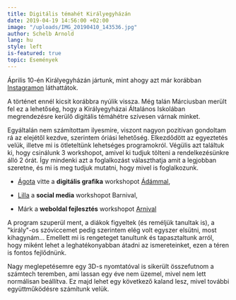 ```yaml
---
title: Digitális témahét Királyegyházán
date: 2019-04-19 14:56:00 +02:00
image: "/uploads/IMG_20190410_143536.jpg"
author: Schelb Arnold
lang: hu
style: left
is-featured: true
topic: Események
---
```


Április 10-én Királyegyházán jártunk, mint ahogy azt már korábban [Instagramon](https://www.instagram.com/p/BwFaPz_AFZn/) láthattátok.

A történet ennél kicsit korábbra nyúlik vissza. Még talán Márciusban merült fel ez a lehetőség, hogy a Királyegyházai Általános Iskolában megrendezésre kerülő digitális témáhétre szívesen várnak minket.

Egyáltalán nem számítottam ilyesmire, viszont nagyon pozitívan gondoltam rá az elejétől kezdve, szerintem óriási lehetőség. Elkezdődött az egyeztetés velük, illetve mi is ötleteltünk lehetséges programokról. Végülis azt találtuk ki, hogy csinálunk 3 workshopot, amivel ki tudjuk tölteni a rendelkezésünkre álló 2 órát. Így mindenki azt a foglalkozást választhatja amit a legjobban szeretne, és mi is meg tudjuk mutatni, hogy mivel is foglalkozunk.

- [Ágota](https://cloud4est.github.io/site_community/authors/toth/) vitte a **digitális grafika** workshopot [Ádámmal](https://cloud4est.github.io/site_community/authors/adam-nagy-hu/),

- [Lilla](https://cloud4est.github.io/site_community/authors/kerklecz-lilla/) a **social media** workshopot Barnival,

- Márk a **weboldal fejlesztés** workshopot [Arnival](https://cloud4est.github.io/site_community/authors/schelb-arnold/)

A program szuperül ment, a diákok figyeltek (és reméljük tanultak is), a "király"-os szóviccemet pedig szerintem elég volt egyszer elsütni, most kihagynám... Emellett mi is rengeteget tanultunk és tapasztaltunk arról, hogy miként lehet a leghatékonyabban átadni az ismereteinket, ezen a téren is fontos fejlődnünk.

Nagy meglepetésemre egy 3D-s nyomtatóval is sikerült összefutnom a számtech teremben, ami lassan egy éve nem üzemel, mivel nem lett normálisan beállítva. Ez majd lehet egy következő kaland lesz, mivel további együttműködésre számítunk velük.
